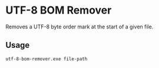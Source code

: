 # UTF-8 BOM Remover
Removes a UTF-8 byte order mark at the start of a given file.

## Usage
```
utf-8-bom-remover.exe file-path
```